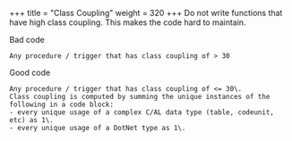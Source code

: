 +++
title = "Class Coupling"
weight = 320
+++
Do not write functions that have high class coupling. This makes the code hard to maintain.

Bad code

    Any procedure / trigger that has class coupling of > 30  
      
    

Good code

    Any procedure / trigger that has class coupling of <= 30\.
    Class coupling is computed by summing the unique instances of the following in a code block:
    - every unique usage of a complex C/AL data type (table, codeunit, etc) as 1\.
    - every unique usage of a DotNet type as 1\.

